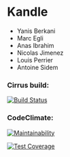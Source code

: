# Kandle

- Yanis Berkani
- Marc Egli
- Anas Ibrahim
- Nicolas Jimenez
- Louis Perrier
- Antoine Sidem


### Cirrus build:

[![Build Status](https://api.cirrus-ci.com/github/KandleTeam/kandle.svg)](https://cirrus-ci.com/github/KandleTeam/kandle)

### CodeClimate:

[![Maintainability](https://api.codeclimate.com/v1/badges/bebad55a77fe24c5fb83/maintainability)](https://codeclimate.com/github/KandleTeam/kandle/maintainability)

[![Test Coverage](https://api.codeclimate.com/v1/badges/bebad55a77fe24c5fb83/test_coverage)](https://codeclimate.com/github/KandleTeam/kandle/test_coverage)

